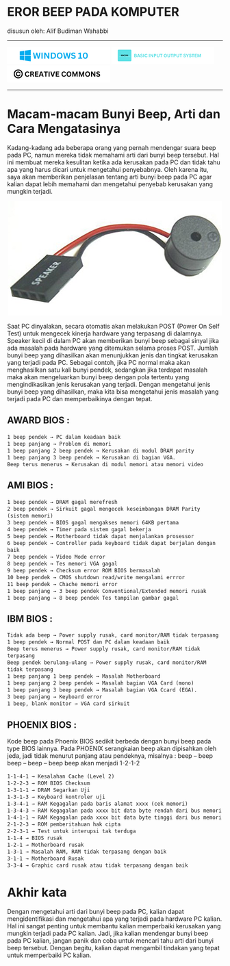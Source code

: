 # EROR BEEP PADA KOMPUTER

disusun oleh: Alif Budiman Wahabbi

---

[![Windows 10](/assets/win10_log.png "Windows 10")](https://www.microsoft.com/en-us/software-download/windows10)
[![rufus](assets/bios_log.png "rufus")](https://en.wikipedia.org/wiki/BIOS)
[![LICENSE](assets/cc_log.png "LICENSE")](assets/LICENSE)

---

# Macam-macam Bunyi Beep, Arti dan Cara Mengatasinya

Kadang-kadang ada beberapa orang yang pernah mendengar suara beep pada PC, namun mereka tidak memahami arti dari bunyi beep tersebut. Hal ini membuat mereka kesulitan ketika ada kerusakan pada PC dan tidak tahu apa yang harus dicari untuk mengetahui penyebabnya. Oleh karena itu, saya akan memberikan penjelasan tentang arti bunyi beep pada PC agar kalian dapat lebih memahami dan mengetahui penyebab kerusakan yang mungkin terjadi.

<div style="text-align:center">
  <img src="assets/31dXtOoEJnL.jpg" alt="Speaker">
</div>

Saat PC dinyalakan, secara otomatis akan melakukan POST (Power On Self Test) untuk mengecek kinerja hardware yang terpasang di dalamnya. Speaker kecil di dalam PC akan memberikan bunyi beep sebagai sinyal jika ada masalah pada hardware yang ditemukan selama proses POST. Jumlah bunyi beep yang dihasilkan akan menunjukkan jenis dan tingkat kerusakan yang terjadi pada PC. Sebagai contoh, jika PC normal maka akan menghasilkan satu kali bunyi pendek, sedangkan jika terdapat masalah maka akan mengeluarkan bunyi beep dengan pola tertentu yang mengindikasikan jenis kerusakan yang terjadi. Dengan mengetahui jenis bunyi beep yang dihasilkan, maka kita bisa mengetahui jenis masalah yang terjadi pada PC dan memperbaikinya dengan tepat.

## AWARD BIOS :

    1 beep pendek → PC dalam keadaan baik
    1 beep panjang → Problem di memori
    1 beep panjang 2 beep pendek → Kerusakan di modul DRAM parity
    1 beep panjang 3 beep pendek → Kerusakan di bagian VGA.
    Beep terus menerus → Kerusakan di modul memori atau memori video

## AMI BIOS :

    1 beep pendek → DRAM gagal merefresh
    2 beep pendek → Sirkuit gagal mengecek keseimbangan DRAM Parity (sistem memori)
    3 beep pendek → BIOS gagal mengakses memori 64KB pertama
    4 beep pendek → Timer pada sistem gagal bekerja
    5 beep pendek → Motherboard tidak dapat menjalankan prosessor
    6 beep pendek → Controller pada keyboard tidak dapat berjalan dengan baik
    7 beep pendek → Video Mode error
    8 beep pendek → Tes memori VGA gagal
    9 beep pendek → Checksum error ROM BIOS bermasalah
    10 beep pendek → CMOS shutdown read/write mengalami errror
    11 beep pendek → Chache memori error
    1 beep panjang → 3 beep pendek Conventional/Extended memori rusak
    1 beep panjang → 8 beep pendek Tes tampilan gambar gagal

## IBM BIOS :

    Tidak ada beep → Power supply rusak, card monitor/RAM tidak terpasang
    1 beep pendek → Normal POST dan PC dalam keadaan baik
    Beep terus menerus → Power supply rusak, card monitor/RAM tidak terpasang
    Beep pendek berulang-ulang → Power supply rusak, card monitor/RAM tidak terpasang
    1 beep panjang 1 beep pendek → Masalah Motherboard
    1 beep panjang 2 beep pendek → Masalah bagian VGA Card (mono)
    1 beep panjang 3 beep pendek → Masalah bagian VGA Ccard (EGA).
    3 beep panjang → Keyboard error
    1 beep, blank monitor → VGA card sirkuit

## PHOENIX BIOS :

Kode beep pada Phoenix BIOS sedikit berbeda dengan bunyi beep pada type BIOS lainnya. Pada PHOENIX serangkaian beep akan dipisahkan oleh jeda, jadi tidak menurut panjang atau pendeknya, misalnya : beep – beep beep – beep – beep beep akan menjadi 1-2-1-2

    1-1-4-1 → Kesalahan Cache (Level 2)
    1-2-2-3 → ROM BIOS Checksum
    1-3-1-1 → DRAM Segarkan Uji
    1-3-1-3 → Keyboard kontroler uji
    1-3-4-1 → RAM Kegagalan pada baris alamat xxxx (cek memori)
    1-3-4-3 → RAM Kegagalan pada xxxx bit data byte rendah dari bus memori
    1-4-1-1 → RAM Kegagalan pada xxxx bit data byte tinggi dari bus memori
    2-1-2-3 → ROM pemberitahuan hak cipta
    2-2-3-1 → Test untuk interupsi tak terduga
    1-1-4 → BIOS rusak
    1-2-1 → Motherboard rusak
    1-3-1 → Masalah RAM, RAM tidak terpasang dengan baik
    3-1-1 → Motherboard Rusak
    3-3-4 → Graphic card rusak atau tidak terpasang dengan baik

# Akhir kata
Dengan mengetahui arti dari bunyi beep pada PC, kalian dapat mengidentifikasi dan mengetahui apa yang terjadi pada hardware PC kalian. Hal ini sangat penting untuk membantu kalian memperbaiki kerusakan yang mungkin terjadi pada PC kalian. Jadi, jika kalian mendengar bunyi beep pada PC kalian, jangan panik dan coba untuk mencari tahu arti dari bunyi beep tersebut. Dengan begitu, kalian dapat mengambil tindakan yang tepat untuk memperbaiki PC kalian.
